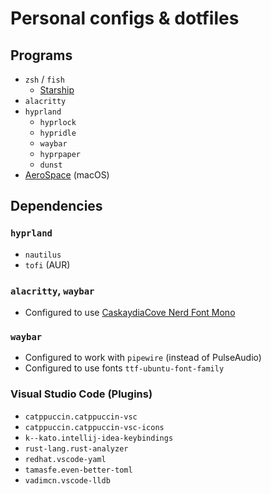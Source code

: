 # Personal configs & dotfiles

## Programs

- `zsh` / `fish`
  - [Starship](https://starship.rs/)
- `alacritty`
- `hyprland`
  - `hyprlock`
  - `hypridle`
  - `waybar`
  - `hyprpaper`
  - `dunst`
- [AeroSpace](https://github.com/nikitabobko/AeroSpace) (macOS)

## Dependencies

### `hyprland`
- `nautilus`
- `tofi` (AUR)

### `alacritty`, `waybar`
- Configured to use [CaskaydiaCove Nerd Font Mono](https://www.nerdfonts.com/font-downloads)

### `waybar`
- Configured to work with `pipewire` (instead of PulseAudio)
- Configured to use fonts `ttf-ubuntu-font-family`

### Visual Studio Code (Plugins)
- `catppuccin.catppuccin-vsc`
- `catppuccin.catppuccin-vsc-icons`
- `k--kato.intellij-idea-keybindings`
- `rust-lang.rust-analyzer`
- `redhat.vscode-yaml`
- `tamasfe.even-better-toml`
- `vadimcn.vscode-lldb`
